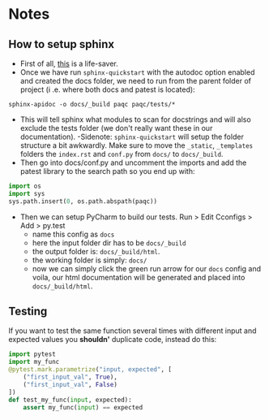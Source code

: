 # Notes
 
## How to setup sphinx

- First of all, [this](https://webcache.googleusercontent.com/search?q=cache:PKy9EIeGJlUJ:https://samnicholls.net/2016/06/15/how-to-sphinx-readthedocs/+&cd=2&hl=en&ct=clnk&gl=uk)
is a life-saver.
- Once we have run `sphinx-quickstart` with the autodoc option enabled and 
created the docs folder, we need to run from the parent folder of project (i
.e. where both docs and patest is located):

`sphinx-apidoc -o docs/_build paqc paqc/tests/*`
- This will tell sphinx what modules to scan for docstrings and will also 
exclude the tests folder (we don't really want these in our documentation).
-Sidenote: `sphinx-quickstart` will setup the folder structure a bit 
awkwardly. Make sure to move the `_static`, `_templates` folders the `index.rst` 
and `conf.py` from `docs/` to `docs/_build`. 
- Then go into docs/conf.py and uncomment the imports and add the patest 
library to the search path so you end up with:
```python
import os
import sys
sys.path.insert(0, os.path.abspath(paqc))
```

- Then we can setup PyCharm to build our tests. Run > Edit Cconfigs > Add > 
py.test 
  - name this config as `docs`
  - here the input folder dir has to be `docs/_build`
  - the output folder is: `docs/_build/html`.
  - the working folder is simply: `docs/`
  - now we can simply click the green run arrow for our `docs` config and 
  voila, our html documentation will be generated and placed into 
  `docs/_build/html`. 

## Testing

If you want to test the same function several times with different input and 
expected values you __shouldn'__ duplicate code, instead do this:

```python
import pytest
import my_func
@pytest.mark.parametrize("input, expected", [
    ("first_input_val", True),
    ("first_input_val", False)
])
def test_my_func(input, expected):
    assert my_func(input) == expected
```


 
 